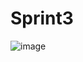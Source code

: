 # Sprint3

![image](https://github.com/CodeByGagan/Sprint3/assets/108939039/a3a8dd1e-d702-4e30-ae67-a1b104153c1d)
